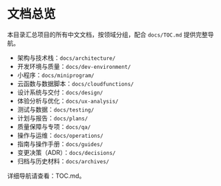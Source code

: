# 文档总览

本目录汇总项目的所有中文文档，按领域分组，配合 `docs/TOC.md` 提供完整导航。

- 架构与技术栈：`docs/architecture/`
- 开发环境与质量：`docs/dev-environment/`
- 小程序：`docs/miniprogram/`
- 云函数与数据脚本：`docs/cloudfunctions/`
- 设计系统与交付：`docs/design/`
- 体验分析与优化：`docs/ux-analysis/`
- 测试与数据：`docs/testing/`
- 计划与报告：`docs/plans/`
- 质量保障与专项：`docs/qa/`
- 操作与运维：`docs/operations/`
- 指南与操作手册：`docs/guides/`
- 变更决策（ADR）：`docs/decisions/`
- 归档与历史材料：`docs/archives/`

详细导航请查看：TOC.md。
